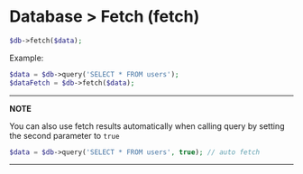 # Database > Fetch (fetch)

```php
$db->fetch($data);
```
Example:

```php
$data = $db->query('SELECT * FROM users');
$dataFetch = $db->fetch($data);
```

---
**NOTE**

You can also use fetch results automatically when calling query by setting the second parameter to `true`

```php
$data = $db->query('SELECT * FROM users', true); // auto fetch
```
---